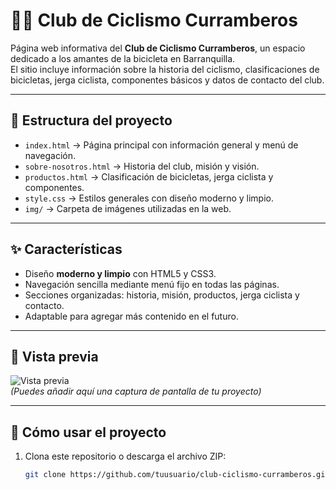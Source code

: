 # 🚴‍♂️ Club de Ciclismo Curramberos

Página web informativa del **Club de Ciclismo Curramberos**, un espacio dedicado a los amantes de la bicicleta en Barranquilla.  
El sitio incluye información sobre la historia del ciclismo, clasificaciones de bicicletas, jerga ciclista, componentes básicos y datos de contacto del club.

---

## 📂 Estructura del proyecto

- `index.html` → Página principal con información general y menú de navegación.
- `sobre-nosotros.html` → Historia del club, misión y visión.
- `productos.html` → Clasificación de bicicletas, jerga ciclista y componentes.
- `style.css` → Estilos generales con diseño moderno y limpio.
- `img/` → Carpeta de imágenes utilizadas en la web.

---

## ✨ Características

- Diseño **moderno y limpio** con HTML5 y CSS3.  
- Navegación sencilla mediante menú fijo en todas las páginas.  
- Secciones organizadas: historia, misión, productos, jerga ciclista y contacto.  
- Adaptable para agregar más contenido en el futuro.  

---

## 📸 Vista previa

![Vista previa](img/preview.png)  
*(Puedes añadir aquí una captura de pantalla de tu proyecto)*

---

## 🚀 Cómo usar el proyecto

1. Clona este repositorio o descarga el archivo ZIP:
   ```bash
   git clone https://github.com/tuusuario/club-ciclismo-curramberos.git
